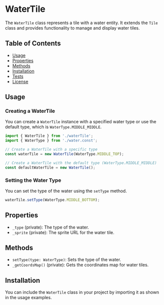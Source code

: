 # WaterTile

The `WaterTile` class represents a tile with a water entity. It extends the `Tile` class and provides functionality to manage and display water tiles.

## Table of Contents

- [Usage](#usage)
- [Properties](#properties)
- [Methods](#methods)
- [Installation](#installation)
- [Tests](#tests)
- [License](#license)

## Usage

### Creating a WaterTile

You can create a `WaterTile` instance with a specified water type or use the default type, which is `WaterType.MIDDLE_MIDDLE`.

```javascript
import { WaterTile } from './waterTile';
import { WaterType } from './water.const';

// Create a WaterTile with a specific type
const waterTile = new WaterTile(WaterType.MIDDLE_TOP);

// Create a WaterTile with the default type (WaterType.MIDDLE_MIDDLE)
const defaultWaterTile = new WaterTile();
```

### Setting the Water Type

You can set the type of the water using the `setType` method.

```javascript
waterTile.setType(WaterType.MIDDLE_BOTTOM);
```

## Properties

- `_type` (private): The type of the water.
- `_sprite` (private): The sprite URL for the water tile.

## Methods

- `setType(type: WaterType)`: Sets the type of the water.
- `_getCoordsMap()` (private): Gets the coordinates map for water tiles.

## Installation

You can include the `WaterTile` class in your project by importing it as shown in the usage examples.
